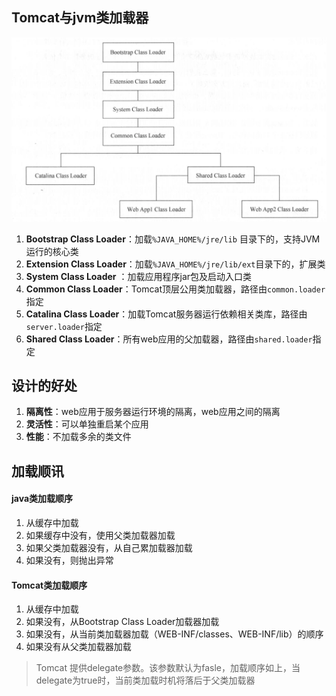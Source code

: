 ## Tomcat与jvm类加载器

![image-20180903223709265](../images/999999/image-20180903223709265.png)

1. **Bootstrap Class Loader**：加载`%JAVA_HOME%/jre/lib` 目录下的，支持JVM运行的核心类
2. **Extension Class Loader**：加载`%JAVA_HOME%/jre/lib/ext`目录下的，扩展类
3. **System Class Loader** ：加载应用程序jar包及启动入口类
4. **Common Class Loader**：Tomcat顶层公用类加载器，路径由`common.loader`指定
5. **Catalina Class Loader**：加载Tomcat服务器运行依赖相关类库，路径由`server.loader`指定
6. **Shared Class Loader**：所有web应用的父加载器，路径由`shared.loader`指定



## 设计的好处

1. **隔离性**：web应用于服务器运行环境的隔离，web应用之间的隔离
2. **灵活性**：可以单独重启某个应用
3. **性能**：不加载多余的类文件

## 加载顺讯

#### java类加载顺序

1. 从缓存中加载
2. 如果缓存中没有，使用父类加载器加载
3. 如果父类加载器没有，从自己累加载器加载
4. 如果没有，则抛出异常

#### Tomcat类加载顺序

1. 从缓存中加载
2. 如果没有，从Bootstrap Class Loader加载器加载
3. 如果没有，从当前类加载器加载（WEB-INF/classes、WEB-INF/lib）的顺序
4. 如果没有从父类加载器加载



> Tomcat 提供delegate参数。该参数默认为fasle，加载顺序如上，当delegate为true时，当前类加载时机将落后于父类加载器

